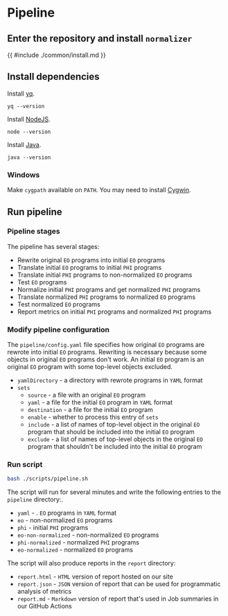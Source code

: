 # Pipeline

## Enter the repository and install `normalizer`

{{ #include ./common/install.md }}

## Install dependencies

Install [yq](https://github.com/mikefarah/yq).

```$ as console
yq --version
```

Install [NodeJS](https://nodejs.org/en).

```$ as console
node --version
```

Install [Java](https://www.java.com/en/download/help/download_options.html).

```$ as console
java --version
```

### Windows

Make `cygpath` available on `PATH`.
You may need to install [Cygwin](https://www.cygwin.com/install.html).

## Run pipeline

### Pipeline stages

The pipeline has several stages:

- Rewrite original `EO` programs into initial `EO` programs
- Translate initial `EO` programs to initial `PHI` programs
- Translate initial `PHI` programs to non-normalized `EO` programs
- Test `EO` programs
- Normalize initial `PHI` programs and get normalized `PHI` programs
- Translate normalized `PHI` programs to normalized `EO` programs
- Test normalized `EO` programs
- Report metrics on initial `PHI` programs and normalized `PHI` programs

### Modify pipeline configuration

The `pipeline/config.yaml` file specifies how original `EO` programs are rewrote into initial `EO` programs.
Rewriting is necessary because some objects in original `EO` programs don't work.
An initial `EO` program is an original `EO` program with some top-level objects excluded.

- `yamlDirectory` - a directory with rewrote programs in `YAML` format
- `sets`
  - `source` - a file with an original `EO` program
  - `yaml` - a file for the initial `EO` program in `YAML` format
  - `destination` - a file for the initial `EO` program
  - `enable` - whether to process this entry of `sets`
  - `include` - a list of names of top-level object in the original `EO` program that should be included into the initial `EO` program
  - `exclude` - a list of names of top-level objects in the original `EO` program that shouldn't be included into the initial `EO` program

### Run script

```sh
bash ./scripts/pipeline.sh
```

The script will run for several minutes and write the following entries to the `pipeline` directory:.

- `yaml` - . `EO` programs in `YAML` format
- `eo` - non-normalized `EO` programs
- `phi` - initial `PHI` programs
- `eo-non-normalized` - non-normalized `EO` programs
- `phi-normalized` - normalized `PHI` programs
- `eo-normalized` - normalized `EO` programs

The script will also produce reports in the `report` directory:

- `report.html` - `HTML` version of report hosted on our site
- `report.json` - `JSON` version of report that can be used for programmatic analysis of metrics
- `report.md` - `Markdown` version of report that's used in Job summaries in our GitHub Actions
